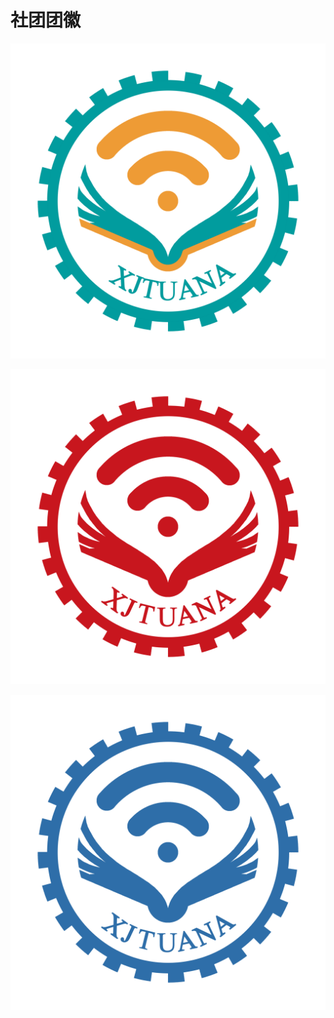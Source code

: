 # 社团团徽

![&#x4E3B;](../.gitbook/assets/xjtuana-logo.png)

![&#x7EA2;](../.gitbook/assets/xjtuana-logo-red.png)

![&#x84DD;](../.gitbook/assets/xjtuana-logo-blue.png)

